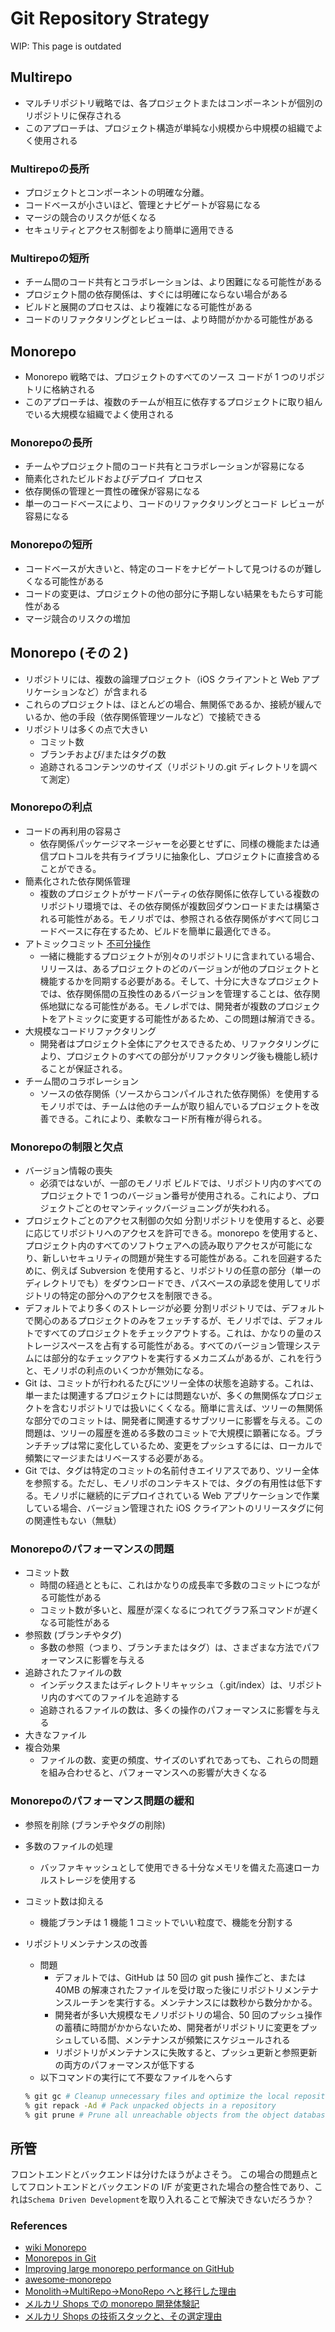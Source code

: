 # Git Repository Strategy

WIP: This page is outdated

## Multirepo

- マルチリポジトリ戦略では、各プロジェクトまたはコンポーネントが個別のリポジトリに保存される
- このアプローチは、プロジェクト構造が単純な小規模から中規模の組織でよく使用される

### Multirepoの長所

- プロジェクトとコンポーネントの明確な分離。
- コードベースが小さいほど、管理とナビゲートが容易になる
- マージの競合のリスクが低くなる
- セキュリティとアクセス制御をより簡単に適用できる

### Multirepoの短所

- チーム間のコード共有とコラボレーションは、より困難になる可能性がある
- プロジェクト間の依存関係は、すぐには明確にならない場合がある
- ビルドと展開のプロセスは、より複雑になる可能性がある
- コードのリファクタリングとレビューは、より時間がかかる可能性がある

## Monorepo

- Monorepo 戦略では、プロジェクトのすべてのソース コードが 1 つのリポジトリに格納される
- このアプローチは、複数のチームが相互に依存するプロジェクトに取り組んでいる大規模な組織でよく使用される

### Monorepoの長所

- チームやプロジェクト間のコード共有とコラボレーションが容易になる
- 簡素化されたビルドおよびデプロイ プロセス
- 依存関係の管理と一貫性の確保が容易になる
- 単一のコードベースにより、コードのリファクタリングとコード レビューが容易になる

### Monorepoの短所

- コードベースが大きいと、特定のコードをナビゲートして見つけるのが難しくなる可能性がある
- コードの変更は、プロジェクトの他の部分に予期しない結果をもたらす可能性がある
- マージ競合のリスクの増加

## Monorepo (その２)

- リポジトリには、複数の論理プロジェクト（iOS クライアントと Web アプリケーションなど）が含まれる
- これらのプロジェクトは、ほとんどの場合、無関係であるか、接続が緩んでいるか、他の手段（依存関係管理ツールなど）で接続できる
- リポジトリは多くの点で大きい
  - コミット数
  - ブランチおよび/またはタグの数
  - 追跡されるコンテンツのサイズ（リポジトリの.git ディレクトリを調べて測定）

### Monorepoの利点

- コードの再利用の容易さ
  - 依存関係パッケージマネージャーを必要とせずに、同様の機能または通信プロトコルを共有ライブラリに抽象化し、プロジェクトに直接含めることができる。
- 簡素化された依存関係管理
  - 複数のプロジェクトがサードパーティの依存関係に依存している複数のリポジトリ環境では、その依存関係が複数回ダウンロードまたは構築される可能性がある。モノリポでは、参照される依存関係がすべて同じコードベースに存在するため、ビルドを簡単に最適化できる。
- アトミックコミット [不可分操作](https://ja.wikipedia.org/wiki/%E4%B8%8D%E5%8F%AF%E5%88%86%E6%93%8D%E4%BD%9C)
  - 一緒に機能するプロジェクトが別々のリポジトリに含まれている場合、リリースは、あるプロジェクトのどのバージョンが他のプロジェクトと機能するかを同期する必要がある。そして、十分に大きなプロジェクトでは、依存関係間の互換性のあるバージョンを管理することは、依存関係地獄になる可能性がある。モノレポでは、開発者が複数のプロジェクトをアトミックに変更する可能性があるため、この問題は解消できる。
- 大規模なコードリファクタリング
  - 開発者はプロジェクト全体にアクセスできるため、リファクタリングにより、プロジェクトのすべての部分がリファクタリング後も機能し続けることが保証される。
- チーム間のコラボレーション
  - ソースの依存関係（ソースからコンパイルされた依存関係）を使用するモノリポでは、チームは他のチームが取り組んでいるプロジェクトを改善できる。これにより、柔軟なコード所有権が得られる。

### Monorepoの制限と欠点

- バージョン情報の喪失
  - 必須ではないが、一部のモノリポ ビルドでは、リポジトリ内のすべてのプロジェクトで 1 つのバージョン番号が使用される。これにより、プロジェクトごとのセマンティックバージョニングが失われる。
- プロジェクトごとのアクセス制御の欠如
  分割リポジトリを使用すると、必要に応じてリポジトリへのアクセスを許可できる。monorepo を使用すると、プロジェクト内のすべてのソフトウェアへの読み取りアクセスが可能になり、新しいセキュリティの問題が発生する可能性がある。これを回避するために、例えば Subversion を使用すると、リポジトリの任意の部分（単一のディレクトリでも）をダウンロードでき、パスベースの承認を使用してリポジトリの特定の部分へのアクセスを制限できる。
- デフォルトでより多くのストレージが必要
  分割リポジトリでは、デフォルトで関心のあるプロジェクトのみをフェッチするが、モノリポでは、デフォルトですべてのプロジェクトをチェックアウトする。これは、かなりの量のストレージスペースを占有する可能性がある。すべてのバージョン管理システムには部分的なチェックアウトを実行するメカニズムがあるが、これを行うと、モノリポの利点のいくつかが無効になる。
- Git は、コミットが行われるたびにツリー全体の状態を追跡する。これは、単一または関連するプロジェクトには問題ないが、多くの無関係なプロジェクトを含むリポジトリでは扱いにくくなる。簡単に言えば、ツリーの無関係な部分でのコミットは、開発者に関連するサブツリーに影響を与える。この問題は、ツリーの履歴を進める多数のコミットで大規模に顕著になる。ブランチチップは常に変化しているため、変更をプッシュするには、ローカルで頻繁にマージまたはリベースする必要がある。
- Git では、タグは特定のコミットの名前付きエイリアスであり、ツリー全体を参照する。ただし、モノリポのコンテキストでは、タグの有用性は低下する。モノリポに継続的にデプロイされている Web アプリケーションで作業している場合、バージョン管理された iOS クライアントのリリースタグに何の関連性もない（無駄）

### Monorepoのパフォーマンスの問題

- コミット数
  - 時間の経過とともに、これはかなりの成長率で多数のコミットにつながる可能性がある
  - コミット数が多いと、履歴が深くなるにつれてグラフ系コマンドが遅くなる可能性がある
- 参照数 (ブランチやタグ)
  - 多数の参照（つまり、ブランチまたはタグ）は、さまざまな方法でパフォーマンスに影響を与える
- 追跡されたファイルの数
  - インデックスまたはディレクトリキャッシュ（.git/index）は、リポジトリ内のすべてのファイルを追跡する
  - 追跡されるファイルの数は、多くの操作のパフォーマンスに影響を与える
- 大きなファイル
- 複合効果
  - ファイルの数、変更の頻度、サイズのいずれであっても、これらの問題を組み合わせると、パフォーマンスへの影響が大きくなる

### Monorepoのパフォーマンス問題の緩和

- 参照を削除 (ブランチやタグの削除)
- 多数のファイルの処理
  - バッファキャッシュとして使用できる十分なメモリを備えた高速ローカルストレージを使用する
- コミット数は抑える
  - 機能ブランチは 1 機能 1 コミットでいい粒度で、機能を分割する
- リポジトリメンテナンスの改善
  - 問題
    - デフォルトでは、GitHub は 50 回の git push 操作ごと、または 40MB の解凍されたファイルを受け取った後にリポジトリメンテナンスルーチンを実行する。メンテナンスには数秒から数分かかる。
    - 開発者が多い大規模なモノリポジトリの場合、50 回のプッシュ操作の蓄積に時間がかからないため、開発者がリポジトリに変更をプッシュしている間、メンテナンスが頻繁にスケジュールされる
    - リポジトリがメンテナンスに失敗すると、プッシュ更新と参照更新の両方のパフォーマンスが低下する
  - 以下コマンドの実行にて不要なファイルをへらす

  ```sh
  % git gc # Cleanup unnecessary files and optimize the local repository
  % git repack -Ad # Pack unpacked objects in a repository
  % git prune # Prune all unreachable objects from the object database
  ```

## 所管

フロントエンドとバックエンドは分けたほうがよさそう。
この場合の問題点としてフロントエンドとバックエンドの I/F が変更された場合の整合性であり、これは`Schema Driven Development`を取り入れることで解決できないだろうか？

### References

- [wiki Monorepo](https://en.wikipedia.org/wiki/Monorepo)
- [Monorepos in Git](https://www.atlassian.com/git/tutorials/monorepos)
- [Improving large monorepo performance on GitHub](https://github.blog/2021-03-16-improving-large-monorepo-performance-on-github/)
- [awesome-monorepo](https://github.com/korfuri/awesome-monorepo)
- [Monolith→MultiRepo→MonoRepo へと移行した理由](https://logmi.jp/tech/articles/321292)
- [メルカリ Shops での monorepo 開発体験記](https://engineering.mercari.com/blog/entry/20210817-8f561697cc/)
- [メルカリ Shops の技術スタックと、その選定理由](https://engineering.mercari.com/blog/entry/20210810-mercari-shops-tech-stack/)
